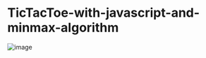 # TicTacToe-with-javascript-and-minmax-algorithm
![image](https://octodex.github.com/images/yaktocat.png)
